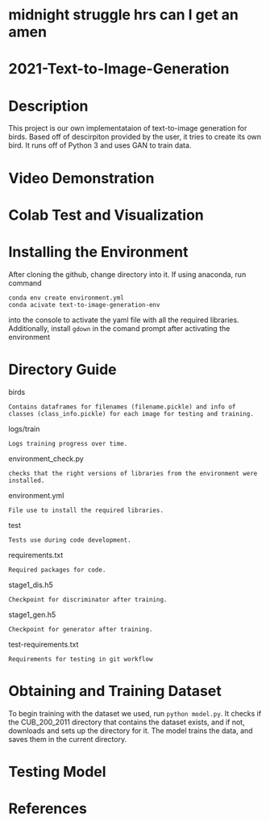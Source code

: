 # midnight struggle hrs can I get an amen

# 2021-Text-to-Image-Generation
# Description
This project is our own implementataion of text-to-image generation for birds. Based off of descirpiton provided by the user, it tries to create its own bird. It runs off of Python 3 and uses GAN to train data.
# Video Demonstration

# Colab Test and Visualization

# Installing the Environment
After cloning the github, change directory into it. If using anaconda, run command 
```
conda env create environment.yml
conda acivate text-to-image-generation-env
``` 
into the console to activate the yaml file with all the required libraries. Additionally, install `gdown` in the comand prompt after activating the environment 
# Directory Guide
birds
```
Contains dataframes for filenames (filename.pickle) and info of classes (class_info.pickle) for each image for testing and training.
```
logs/train
```
Logs training progress over time.
```
environment_check.py
```
checks that the right versions of libraries from the environment were installed.
```
environment.yml
```
File use to install the required libraries.
```
test
```
Tests use during code development.
```
requirements.txt
```
Required packages for code.
```
stage1_dis.h5
```
Checkpoint for discriminator after training.
```
stage1_gen.h5
```
Checkpoint for generator after training.
```
test-requirements.txt
```
Requirements for testing in git workflow
```

# Obtaining and Training Dataset
To begin training with the dataset we used, run `python model.py`. It checks if the CUB_200_2011 directory that contains the dataset exists, and if not, downloads and sets up the directory for it. The model trains the data, and saves them in the current directory.
# Testing Model

# References
